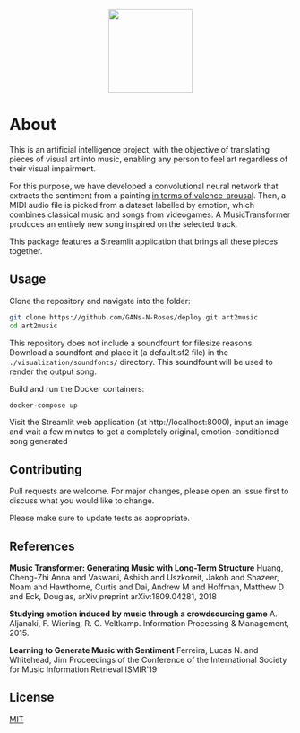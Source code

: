 <p align="center">
<img height=150 src="https://i.imgur.com/VCPjCtU.png">
</p>

# About

This is an artificial intelligence project, with the objective of translating pieces of visual art into music, enabling any person to feel art regardless of their visual impairment.

For this purpose, we have developed a convolutional neural network that extracts the sentiment from a painting [in terms of valence-arousal](https://en.wikipedia.org/wiki/Emotion_classification#Circumplex_model). Then, a MIDI audio file is picked from a dataset labelled by emotion, which combines classical music and songs from videogames. A MusicTransformer produces an entirely new song inspired on the selected track.

This package features a Streamlit application that brings all these pieces together.

## Usage

Clone the repository and navigate into the folder:

```bash
git clone https://github.com/GANs-N-Roses/deploy.git art2music
cd art2music
```

This repository does not include a soundfount for filesize reasons. Download a soundfont and place it (a default.sf2 file) in the ```./visualization/soundfonts/``` directory. This soundfount will be used to render the output song.

Build and run the Docker containers:

```bash
docker-compose up
```

Visit the Streamlit web application (at http://localhost:8000), input an image and wait a few minutes to get a completely original, emotion-conditioned song generated

## Contributing
Pull requests are welcome. For major changes, please open an issue first to discuss what you would like to change.

Please make sure to update tests as appropriate.

## References

**Music Transformer: Generating Music with Long-Term Structure**
Huang, Cheng-Zhi Anna and Vaswani, Ashish and Uszkoreit, Jakob and Shazeer, Noam and Hawthorne, Curtis and Dai, Andrew M and Hoffman, Matthew D and Eck, Douglas,
arXiv preprint arXiv:1809.04281, 2018

**Studying emotion induced by music through a crowdsourcing game**
A. Aljanaki, F. Wiering, R. C. Veltkamp. 
Information Processing & Management, 2015.

**Learning to Generate Music with Sentiment**
Ferreira, Lucas N. and Whitehead, Jim
Proceedings of the Conference of the International Society for Music Information Retrieval
ISMIR'19

## License
[MIT](https://choosealicense.com/licenses/mit/)
